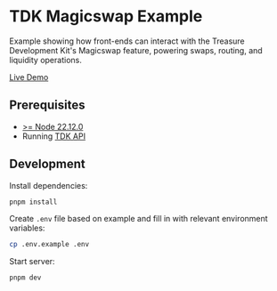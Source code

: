 # TDK Magicswap Example

Example showing how front-ends can interact with the Treasure Development Kit's Magicswap feature, powering swaps, routing, and liquidity operations.

[Live Demo](https://tdk-examples-magicswap.vercel.app)

## Prerequisites

- [>= Node 22.12.0](https://nodejs.org/en)
- Running [TDK API](../../apps/api)

## Development

Install dependencies:

```bash
pnpm install
```

Create `.env` file based on example and fill in with relevant environment variables:

```bash
cp .env.example .env
```

Start server:

```bash
pnpm dev
```
